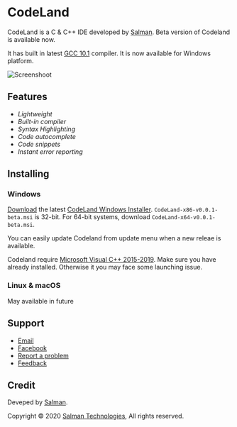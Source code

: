 # CodeLand

CodeLand is a C & C++ IDE developed by [Salman](https://salman.pro/). Beta version of Codeland is available now.

It has built in latest [GCC 10.1](https://gcc.gnu.org/gcc-10/) compiler. It is now available for Windows platform.


![Screenshoot](https://raw.githubusercontent.com/SalmanTechnologies/CodeLand/master/Codeland.jpg)

## Features
* *Lightweight*
* *Built-in compiler*
* *Syntax Highlighting*
* *Code autocomplete*
* *Code snippets*
* *Instant error reporting*


## Installing
### Windows
[Download](https://github.com/SalmanTechnologies/CodeLand/releases/latest) the latest [CodeLand Windows Installer](https://github.com/SalmanTechnologies/CodeLand/releases/latest). `CodeLand-x86-v0.0.1-beta.msi` is 32-bit. For 64-bit systems, download `CodeLand-x64-v0.0.1-beta.msi`.

You can easily update Codeland from update menu when a new releae is available.

Codeland require [Microsoft Visual C++ 2015-2019](https://support.microsoft.com/en-us/help/2977003/the-latest-supported-visual-c-downloads). Make sure you have already installed. Otherwise it you may face some launching issue.

### Linux & macOS
May available in future

## Support

* [Email](mailto://code.salman.cs@gmail.com)
* [Facebook](https://facebook.com/connect2salman)
* [Report a problem](https://forms.gle/XWtiSXUCZ5usRqX46)
* [Feedback](https://forms.gle/3iRjdM6mWCJmWNWA9)

## Credit

Deveped by [Salman](https://salman.pro/).

Copyright © 2020 [Salman Technologies](https://salman.pro/), All rights reserved.





